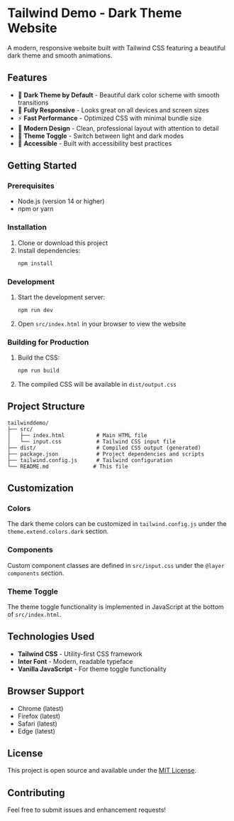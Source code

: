 # Tailwind Demo - Dark Theme Website

A modern, responsive website built with Tailwind CSS featuring a beautiful dark theme and smooth animations.

## Features

- 🌙 **Dark Theme by Default** - Beautiful dark color scheme with smooth transitions
- 📱 **Fully Responsive** - Looks great on all devices and screen sizes
- ⚡ **Fast Performance** - Optimized CSS with minimal bundle size
- 🎨 **Modern Design** - Clean, professional layout with attention to detail
- 🔄 **Theme Toggle** - Switch between light and dark modes
- 🎯 **Accessible** - Built with accessibility best practices

## Getting Started

### Prerequisites

- Node.js (version 14 or higher)
- npm or yarn

### Installation

1. Clone or download this project
2. Install dependencies:
   ```bash
   npm install
   ```

### Development

1. Start the development server:
   ```bash
   npm run dev
   ```

2. Open `src/index.html` in your browser to view the website

### Building for Production

1. Build the CSS:
   ```bash
   npm run build
   ```

2. The compiled CSS will be available in `dist/output.css`

## Project Structure

```
tailwinddemo/
├── src/
│   ├── index.html          # Main HTML file
│   └── input.css           # Tailwind CSS input file
├── dist/                   # Compiled CSS output (generated)
├── package.json            # Project dependencies and scripts
├── tailwind.config.js      # Tailwind configuration
└── README.md              # This file
```

## Customization

### Colors
The dark theme colors can be customized in `tailwind.config.js` under the `theme.extend.colors.dark` section.

### Components
Custom component classes are defined in `src/input.css` under the `@layer components` section.

### Theme Toggle
The theme toggle functionality is implemented in JavaScript at the bottom of `src/index.html`.

## Technologies Used

- **Tailwind CSS** - Utility-first CSS framework
- **Inter Font** - Modern, readable typeface
- **Vanilla JavaScript** - For theme toggle functionality

## Browser Support

- Chrome (latest)
- Firefox (latest)
- Safari (latest)
- Edge (latest)

## License

This project is open source and available under the [MIT License](LICENSE).

## Contributing

Feel free to submit issues and enhancement requests! 